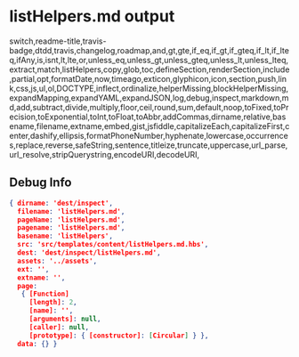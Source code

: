 # listHelpers.md output

switch,readme-title,travis-badge,dtdd,travis,changelog,roadmap,and,gt,gte,if_eq,if_gt,if_gteq,if_lt,if_lteq,ifAny,is,isnt,lt,lte,or,unless_eq,unless_gt,unless_gteq,unless_lt,unless_lteq,extract,match,listHelpers,copy,glob,toc,defineSection,renderSection,include,partial,opt,formatDate,now,timeago,exticon,glyphicon,icon,section,push,link,css,js,ul,ol,DOCTYPE,inflect,ordinalize,helperMissing,blockHelperMissing,expandMapping,expandYAML,expandJSON,log,debug,inspect,markdown,md,add,subtract,divide,multiply,floor,ceil,round,sum,default,noop,toFixed,toPrecision,toExponential,toInt,toFloat,toAbbr,addCommas,dirname,relative,basename,filename,extname,embed,gist,jsfiddle,capitalizeEach,capitalizeFirst,center,dashify,ellipsis,formatPhoneNumber,hyphenate,lowercase,occurrences,replace,reverse,safeString,sentence,titleize,truncate,uppercase,url_parse,url_resolve,stripQuerystring,encodeURI,decodeURI,


## Debug Info

``` json
{ dirname: 'dest/inspect',
  filename: 'listHelpers.md',
  pageName: 'listHelpers.md',
  pagename: 'listHelpers.md',
  basename: 'listHelpers',
  src: 'src/templates/content/listHelpers.md.hbs',
  dest: 'dest/inspect/listHelpers.md',
  assets: '../assets',
  ext: '',
  extname: '',
  page: 
   { [Function]
     [length]: 2,
     [name]: '',
     [arguments]: null,
     [caller]: null,
     [prototype]: { [constructor]: [Circular] } },
  data: {} }
```

